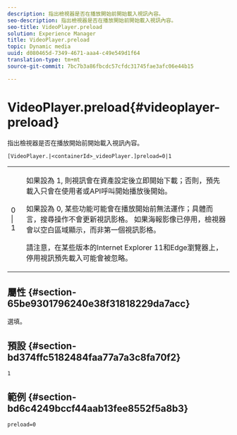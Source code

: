 ```yaml
---
description: 指出檢視器是否在播放開始前開始載入視訊內容。
seo-description: 指出檢視器是否在播放開始前開始載入視訊內容。
seo-title: VideoPlayer.preload
solution: Experience Manager
title: VideoPlayer.preload
topic: Dynamic media
uuid: d080465d-7349-4671-aaa4-c49e549d1f64
translation-type: tm+mt
source-git-commit: 7bc7b3a86fbcdc57cfdc31745fae3afc06e44b15

---
```



# VideoPlayer.preload{#videoplayer-preload}

指出檢視器是否在播放開始前開始載入視訊內容。

`[VideoPlayer.|<containerId>_videoPlayer.]preload=0|1`

<table id="table_AE7AAFA9B4374E31B51D06511EB96401"> 
 <tbody> 
  <tr> 
   <td colname="col1"> <p> <span class="codeph"> 0 | 1 </span> </p> </td> 
   <td colname="col2"> <p> 如果設為 <span class="codeph"> 1, </span> 則視訊會在資產設定後立即開始下載；否則，預先載入只會在使用者或API呼叫開始播放後開始。 </p> <p>如果設為 <span class="codeph"> 0, </span> 某些功能可能會在播放開始前無法運作；具體而言，搜尋操作不會更新視訊影格。 如果海報影像已停用，檢視器會以空白區域顯示，而非第一個視訊影格。 </p> <p>請注意，在某些版本的Internet Explorer 11和Edge瀏覽器上，停用視訊預先載入可能會被忽略。 </p> </td> 
  </tr> 
 </tbody> 
</table>

## 屬性 {#section-65be9301796240e38f31818229da7acc}

選填。

## 預設 {#section-bd374ffc5182484faa77a7a3c8fa70f2}

`1`

## 範例 {#section-bd6c4249bccf44aab13fee8552f5a8b3}

`preload=0`
